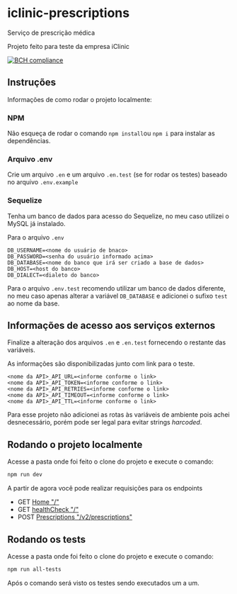 # iclinic-prescriptions

Serviço de prescrição médica


Projeto feito para teste da empresa iClinic

[![BCH compliance](https://bettercodehub.com/edge/badge/matheus-vieira/iclinic-prescriptions?branch=master)](https://bettercodehub.com/)

## Instruções

Informações de como rodar o projeto localmente:

### NPM

Não esqueça de rodar o comando `npm install`ou `npm i` para instalar as dependências.

### Arquivo .env

Crie um arquivo `.en` e um arquivo `.en.test` (se for rodar os testes) baseado no arquivo `.env.example` 

### Sequelize

Tenha um banco de dados para acesso do Sequelize, no meu caso utilizei o MySQL já instalado.

Para o arquivo `.env`

```env
DB_USERNAME=<nome do usuário de bnaco>
DB_PASSWORD=<senha do usuário informado acima>
DB_DATABASE=<nome do banco que irá ser criado a base de dados>
DB_HOST=<host do banco>
DB_DIALECT=<dialeto do banco>
```

Para o arquivo `.env.test` recomendo utilizar um banco de dados diferente, no meu caso apenas alterar a variável `DB_DATABASE` e adicionei o sufixo `test` ao nome da base.

## Informações de acesso aos serviços externos

Finalize a alteração dos arquivos `.en` e `.en.test` fornecendo o restante das variáveis.

As informações são disponibilizadas junto com link para o teste.

```env
<nome da API>_API_URL=<informe conforme o link>
<nome da API>_API_TOKEN=<informe conforme o link>
<nome da API>_API_RETRIES=<informe conforme o link>
<nome da API>_API_TIMEOUT=<informe conforme o link>
<nome da API>_API_TTL=<informe conforme o link>
```

Para esse projeto não adicionei as rotas às variáveis de ambiente pois achei desnecessário, porém pode ser legal para evitar strings *harcoded*.

## Rodando o projeto localmente

Acesse a pasta onde foi feito o clone do projeto e execute o comando:

```bash
npm run dev
```

A partir de agora você pode realizar requisições para os endpoints

* GET [Home "/"](http://localhost:5000/)
* GET [healthCheck "/"](http://localhost:5000/healthCheck)
* POST [Prescriptions "/v2/prescriptions"](http://localhost:5000/v2/prescriptions)


## Rodando os tests

Acesse a pasta onde foi feito o clone do projeto e execute o comando:

```bash
npm run all-tests
```

Após o comando será visto os testes sendo executados um a um.